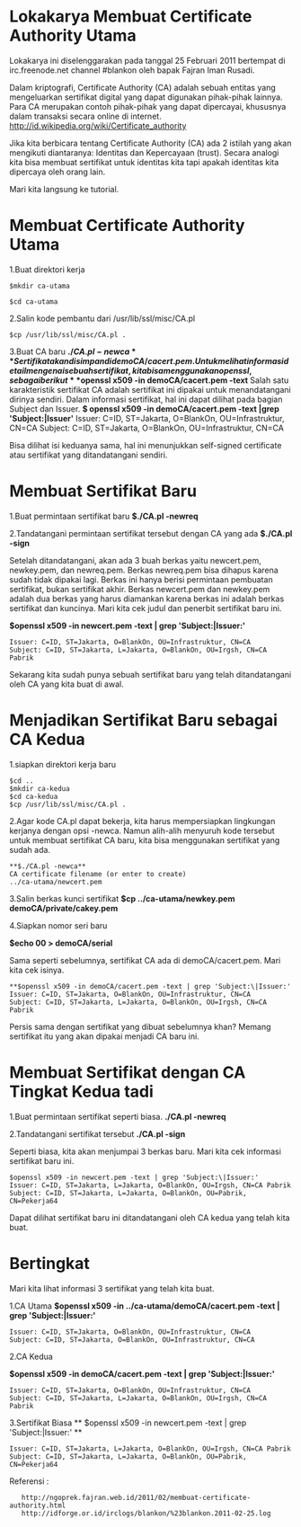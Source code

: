 # Lokakarya Membuat Certificate Authority Utama

Lokakarya ini diselenggarakan pada tanggal 25 Februari 2011 bertempat di irc.freenode.net channel #blankon oleh bapak Fajran Iman Rusadi.

Dalam kriptografi, Certificate Authority (CA) adalah sebuah entitas yang mengeluarkan sertifikat digital yang dapat digunakan pihak-pihak lainnya. Para CA merupakan contoh pihak-pihak yang dapat dipercayai, khususnya dalam transaksi secara online di internet.​ http://id.wikipedia.org/wiki/Certificate_authority

Jika kita berbicara tentang Certificate Authority (CA) ada 2 istilah yang akan mengikuti diantaranya: Identitas dan Kepercayaan (trust). Secara analogi kita bisa membuat sertifikat untuk identitas kita tapi apakah identitas kita dipercaya oleh orang lain.

Mari kita langsung ke tutorial. 

# Membuat Certificate Authority Utama
1.Buat direktori kerja 
  ```
$mkdir ca-utama
```
```
$cd ca-utama
```

2.Salin kode pembantu dari /usr/lib/ssl/misc/CA.pl 
```
$cp /usr/lib/ssl/misc/CA.pl .
```

3.Buat CA baru **$./CA.pl -newca** 
Sertifikat akan disimpan di demoCA/cacert.pem. Untuk melihat informasi detail mengenai sebuah sertifikat, kita bisa menggunakan openssl, sebagai berikut
**$openssl x509 -in demoCA/cacert.pem -text**
Salah satu karakteristik sertifikat CA adalah sertifikat ini dipakai untuk menandatangani dirinya sendiri. Dalam informasi sertifikat, hal ini dapat dilihat pada bagian Subject dan Issuer.
**$ openssl x509 -in demoCA/cacert.pem -text |grep 'Subject:\|Issuer'**
Issuer: C=ID, ST=Jakarta, O=BlankOn, OU=Infrastruktur, CN=CA
Subject: C=ID, ST=Jakarta, O=BlankOn, OU=Infrastruktur, CN=CA

Bisa dilihat isi keduanya sama, hal ini menunjukkan self-signed certificate atau sertifikat yang ditandatangani sendiri.

# Membuat Sertifikat Baru

1.Buat permintaan sertifikat baru 
**$./CA.pl -newreq**

2.Tandatangani permintaan sertifikat tersebut dengan CA yang ada 
**$./CA.pl -sign**

Setelah ditandatangani, akan ada 3 buah berkas yaitu newcert.pem, newkey.pem, dan newreq.pem. Berkas newreq.pem bisa dihapus karena sudah tidak dipakai lagi. Berkas ini hanya berisi permintaan pembuatan sertifikat, bukan sertifikat akhir. Berkas newcert.pem dan newkey.pem adalah dua berkas yang harus diamankan karena berkas ini adalah berkas sertifikat dan kuncinya.
Mari kita cek judul dan penerbit sertifikat baru ini.

**$openssl x509 -in newcert.pem -text | grep 'Subject:\|Issuer:'**
```
Issuer: C=ID, ST=Jakarta, O=BlankOn, OU=Infrastruktur, CN=CA
Subject: C=ID, ST=Jakarta, L=Jakarta, O=BlankOn, OU=Irgsh, CN=CA Pabrik
```
Sekarang kita sudah punya sebuah sertifikat baru yang telah ditandatangani oleh CA yang kita buat di awal.

# Menjadikan Sertifikat Baru sebagai CA Kedua

1.siapkan direktori kerja baru 
```
$cd ..
$mkdir ca-kedua
$cd ca-kedua
$cp /usr/lib/ssl/misc/CA.pl .
```
2.Agar kode CA.pl dapat bekerja, kita harus mempersiapkan lingkungan kerjanya dengan opsi -newca. Namun alih-alih menyuruh kode tersebut untuk membuat sertifikat CA baru, kita bisa menggunakan sertifikat yang sudah ada. 
```
**$./CA.pl -newca**
CA certificate filename (or enter to create)
../ca-utama/newcert.pem
```

3.Salin berkas kunci sertifikat 
**$cp ../ca-utama/newkey.pem demoCA/private/cakey.pem**

4.Siapkan nomor seri baru 

**$echo 00 > demoCA/serial**

Sama seperti sebelumnya, sertifikat CA ada di demoCA/cacert.pem. Mari kita cek isinya.
```
**$openssl x509 -in demoCA/cacert.pem -text | grep 'Subject:\|Issuer:'
Issuer: C=ID, ST=Jakarta, O=BlankOn, OU=Infrastruktur, CN=CA
Subject: C=ID, ST=Jakarta, L=Jakarta, O=BlankOn, OU=Irgsh, CN=CA Pabrik
```
Persis sama dengan sertifikat yang dibuat sebelumnya khan? Memang sertifikat itu yang akan dipakai menjadi CA baru ini.

# Membuat Sertifikat dengan CA Tingkat Kedua tadi

1.Buat permintaan sertifikat seperti biasa. 
**./CA.pl -newreq**

2.Tandatangani sertifikat tersebut 
**./CA.pl -sign**

Seperti biasa, kita akan menjumpai 3 berkas baru. Mari kita cek informasi sertifikat baru ini.
```
$openssl x509 -in newcert.pem -text | grep 'Subject:\|Issuer:'
Issuer: C=ID, ST=Jakarta, L=Jakarta, O=BlankOn, OU=Irgsh, CN=CA Pabrik
Subject: C=ID, ST=Jakarta, L=Jakarta, O=BlankOn, OU=Pabrik, CN=Pekerja64
```
Dapat dilihat sertifikat baru ini ditandatangani oleh CA kedua yang telah kita buat.

# Bertingkat

Mari kita lihat informasi 3 sertifikat yang telah kita buat.

1.CA Utama 
**$openssl x509 -in ../ca-utama/demoCA/cacert.pem -text | grep 'Subject:\|Issuer:'**
```
Issuer: C=ID, ST=Jakarta, O=BlankOn, OU=Infrastruktur, CN=CA
Subject: C=ID, ST=Jakarta, O=BlankOn, OU=Infrastruktur, CN=CA
```
2.CA Kedua 

**$openssl x509 -in demoCA/cacert.pem -text | grep 'Subject:\|Issuer:'**
```
Issuer: C=ID, ST=Jakarta, O=BlankOn, OU=Infrastruktur, CN=CA
Subject: C=ID, ST=Jakarta, L=Jakarta, O=BlankOn, OU=Irgsh, CN=CA Pabrik
```

3.Sertifikat Biasa 
** $openssl x509 -in newcert.pem -text | grep 'Subject:\|Issuer:' **
```
Issuer: C=ID, ST=Jakarta, L=Jakarta, O=BlankOn, OU=Irgsh, CN=CA Pabrik
Subject: C=ID, ST=Jakarta, L=Jakarta, O=BlankOn, OU=Pabrik, CN=Pekerja64
```
Referensi :
```
   ​http://ngoprek.fajran.web.id/2011/02/membuat-certificate-authority.html
   ​http://idforge.or.id/irclogs/blankon/%23blankon.2011-02-25.log
 ```



